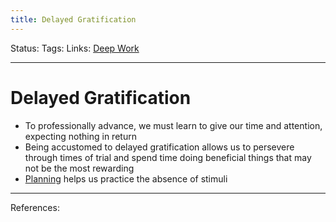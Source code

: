 ```yaml
---
title: Delayed Gratification
---
```

Status:
Tags:
Links: [Deep Work](out/deep-work.md)
___
# Delayed Gratification
- To professionally advance, we must learn to give our time and attention, expecting nothing in return
- Being accustomed to delayed gratification allows us to persevere through times of trial and spend time doing beneficial things that may not be the most rewarding
- [Planning](out/planning.md) helps us practice the absence of stimuli
___
References: